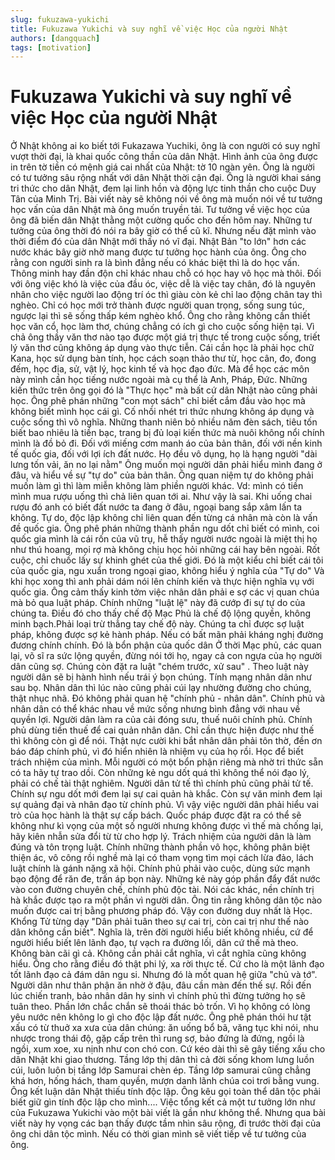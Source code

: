 ```yaml
---
slug: fukuzawa-yukichi
title: Fukuzawa Yukichi và suy nghĩ về việc Học của người Nhật
authors: [dangquach]
tags: [motivation]
---
```


# Fukuzawa Yukichi và suy nghĩ về việc Học của người Nhật

<!-- truncate -->

Ở Nhật không ai ko biết tới Fukazawa Yuchiki, ông là con người có suy nghĩ vượt thời đại, là khai quốc công thần của dân Nhật. Hình ảnh của ông được in trên tờ tiền có mệnh giá cai nhất của Nhật: tờ 10 ngàn yên.
Ông là người có tư tưởng sâu rộng nhất với dân Nhật thời cận đại. Ông là người khai sáng tri thức cho dân Nhật, đem lại linh hồn và động lực tinh thần cho cuộc Duy Tân của Minh Trị.
Bài viết này sẽ không nói về ông mà muốn nói về tư tưởng học vấn của dân Nhật mà ông muốn truyền tải. Tư tưởng về việc học của ông đã biến dân Nhật thằng một cường quốc cho đến hôm nay. Những tư tưởng của ông thời đó nói ra bây giờ có thể cũ kĩ. Nhưng nếu đặt mình vào thời điểm đó của dân Nhật mới thấy nó vĩ đại. Nhật Bản "to lớn" hơn các nước khác bây giờ nhờ mang được tư tưởng học hành của ông.
Ông cho rằng con người sinh ra là bình đẳng nếu có khác biệt thì là do học vấn. Thông minh hay đần độn chỉ khác nhau chỗ có học hay vô học mà thôi. Đối với ông việc khó là việc của đầu óc, việc dễ là việc tay chân, đó là nguyên nhân cho việc người lao động trí óc thì giàu còn kẻ chỉ lao động chân tay thì nghèo. Chỉ có học mới trở thành được người quan trọng, sống sung túc, ngược lại thì sẽ sống thấp kém nghèo khổ.
Ông cho rằng không cần thiết học văn cổ, học làm thơ, chúng chẳng có ích gì cho cuộc sống hiện tại. Vì chả ông thầy văn thơ nào tạo được một giá trị thực tế trong cuộc sống, triết lý văn thơ cũng không áp dụng vào thực tiễn. Cái cần học là phải học chữ Kana, học sử dụng bàn tính, học cách soạn thảo thư từ, học cân, đo, đong đếm, học địa, sử, vật lý, học kinh tế và học đạo đức. Mà để học các môn này mình cần học tiếng nước ngoài mà cụ thể là Anh, Pháp, Đức. Những kiến thức trên ông gọi đó là "Thực học" mà bất cứ dân Nhật nào cũng phải học. Ông phê phán những "con mọt sách" chỉ biết cắm đầu vào học mà không biết mình học cái gì. Cố nhồi nhét tri thức nhưng không áp dụng và cuộc sống thì vô nghĩa. Những thanh niên bỏ nhiều năm đèn sách, tiêu tốn biết bao nhiêu là tiền bạc, trang bị đủ loại kiến thức mà nuôi không nổi chính mình là đồ bỏ đi. Đối với miếng cơm manh áo của bản thân, đối với nền kinh tế quốc gia, đối với lợi ích đất nước. Họ đều vô dụng, họ là hạng người "dài lưng tốn vải, ăn no lại nằm"
Ông muốn mọi người dân phải hiểu mình đang ở đâu, và hiểu về sự "tự do" của bản thân. Ông quan niệm tự do không phải muốn làm gì thì làm miễn không làm phiền người khác. Vd: mình có tiền mình mua rượu uống thì chả liên quan tới ai. Như vậy là sai. Khi uống chai rượu đó anh có biết đất nước ta đang ở đâu, ngoại bang sắp xâm lấn ta không. Tự do, độc lập không chỉ liên quan đến từng cá nhân mà còn là vấn đề quốc gia. Ông phê phán những thành phần ngu dốt chỉ biết có mình, coi quốc gia mình là cái rốn của vũ trụ, hễ thấy người nước ngoài là miệt thị họ như thú hoang, mọi rợ mà không chịu học hỏi những cái hay bên ngoài. Rốt cuộc, chỉ chuốc lấy sự khinh ghét của thế giới. Đó là một kiểu chỉ biết cái tôi của quốc gia, ngu xuẩn trong ngoại giao, không hiểu ý nghĩa của "Tự do"
Và khi học xong thì anh phải dám nói lên chính kiến và thực hiện nghĩa vụ với quốc gia. Ông cảm thấy kinh tởm việc nhân dân phải e sợ các vị quan chúa mà bỏ qua luật pháp. Chính những "luật lệ" này đã cướp đi sự tự do của chúng ta. Điều đó cho thấy chế độ Mạc Phủ là chế độ lộng quyền, không minh bạch.Phải loại trừ thẳng tay chế độ này. Chúng ta chỉ được sợ luật pháp, không được sợ kẻ hành pháp. Nếu có bất mãn phải kháng nghị đường đương chính chính. Đó là bổn phận của quốc dân
Ở thời Mạc phủ, các quan lại, võ sĩ ra sức lộng quyền, đừng nói tới họ, ngay cả con ngựa của họ người dân cũng sợ. Chúng còn đặt ra luật "chém trước, xử sau" . Theo luật này người dân sẽ bị hành hình nếu trái ý bọn chúng. Tính mạng nhân dân như sau bọ. Nhân dân thì lúc nào cũng phải cúi lạy nhường đường cho chúng, thật nhục nhã. Đó không phải quan hệ "chính phủ - nhân dân". Chính phủ và nhân dân có thể khác nhau về mức sống nhưng bình đẳng với nhau về quyền lợi. Người dân làm ra của cải đóng sưu, thuế nuôi chính phủ. Chính phủ dùng tiền thuế để cai quản nhân dân. Chỉ cần thực hiện được như thế thì không còn gì để nói. Thật nực cười khi bắt nhân dân phải tôn thờ, đền ơn báo đáp chính phủ, vì đó hiển nhiên là nhiệm vụ của họ rồi.
Học để biết trách nhiệm của mình. Mỗi người có một bổn phận riêng mà nhờ tri thức sẵn có ta hãy tự trao dồi. Còn những kẻ ngu dốt quá thì không thể nói đạo lý, phải có chế tài thật nghiêm. Người dân tử tế thì chính phủ cũng phải tử tế. Chính sự ngu dốt mới đem lại sự cai quản hà khắc. Còn sự văn minh đem lại sự quảng đại và nhân đạo từ chính phủ. Vì vậy việc người dân phải hiểu vai trò của học hành là thật sự cấp bách.
Quốc pháp được đặt ra có thể sẽ không như kì vọng của một số người nhưng không được vì thế mà chống lại, hãy kiên nhẫn sửa đổi từ từ cho hợp lý. Trách nhiệm của người dân là làm đúng và tôn trọng luật. Chính những thành phần vô học, không phân biệt thiện ác, vô công rồi nghề mà lại có tham vọng tìm mọi cách lừa đảo, lách luật chính là gánh nặng xã hội. Chính phủ phải vào cuộc, dùng sức mạnh bạo động để răn đe, trấn áp bọn này. Những kẻ này góp phần đẩy đất nước vào con đường chuyên chế, chính phủ độc tài. Nói các khác, nền chính trị hà khắc được tạo ra một phần vì người dân. Ông tin rằng không dân tộc nào muốn được cai trị bằng phương pháp đó. Vậy con đường duy nhất là Học.
Khổng Tử từng dạy "Dân phải tuân theo sự cai trị, còn cai trị như thế nào dân không cần biết". Nghĩa là, trên đời người hiểu biết không nhiều, cứ để người hiểu biết lên lãnh đạo, tự vạch ra đường lối, dân cứ thế mà theo. Không bàn cãi gì cả. Không cần phải cắt nghĩa, vì cắt nghĩa cũng không hiểu. Ông cho rằng điều đó thật phi lý, xa rời thực tế. Cứ cho là một lãnh đạo tốt lãnh đạo cả đám dân ngu si. Nhưng đó là mốt quan hệ giữa "chủ và tớ". Người dân như thân phận ăn nhờ ở đậu, đâu cần màn đến thế sự. Rồi đến lúc chiến tranh, bảo nhân dân hy sinh vì chính phủ thì đừng tưởng họ sẽ tuân theo. Phần lớn chắc chắn sẽ thoái thác bỏ trốn. Vì họ không có lòng yêu nước nên không lo gì cho độc lập đất nước.
Ông phê phán thói hư tật xấu có từ thuở xa xưa của dân chúng: ăn uống bổ bã, văng tục khi nói, nhu nhược trong thái độ, gặp cấp trên thì rung sợ, bảo đứng là đứng, ngồi là ngồi, xum xoe, xu nịnh như con chó con. Cứ kéo dài thì sẽ gây tiếng xấu cho dân Nhật khi giao thương. Tầng lớp thị dân thì cả đời sống khom lưng luồn cúi, luôn luôn bị tầng lớp Samurai chèn ép. Tầng lớp samurai cũng chẳng khá hơn, hống hách, tham quyền, mượn danh lãnh chúa coi trơi bằng vung. Ông kết luận dân Nhật thiếu tính độc lập. Ông kêu gọi toàn thể dân tộc phải biết giữ gìn tính độc lập cho mình....
Việc tổng kết cả một tư tưởng lớn như của Fukuzawa Yukichi vào một bài viết là gần như không thể. Nhưng qua bài viết này hy vọng các bạn thấy được tầm nhìn sâu rộng, đi trước thời đại của ông chi dân tộc mình. Nếu có thời gian mình sẽ viết tiếp về tư tưởng của ông.